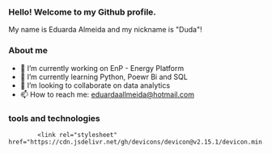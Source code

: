 ### Hello! Welcome to my Github profile.

My name is Eduarda Almeida and my nickname is "Duda"!

### About me

- 🔭 I’m currently working on EnP - Energy Platform
- 🌱 I’m currently learning Python, Poewr Bi and SQL  
- 👯 I’m looking to collaborate on data analytics
- 📫 How to reach me: eduardaallmeida@hotmail.com


### tools and technologies

            <link rel="stylesheet" href="https://cdn.jsdelivr.net/gh/devicons/devicon@v2.15.1/devicon.min.css">
          
          
